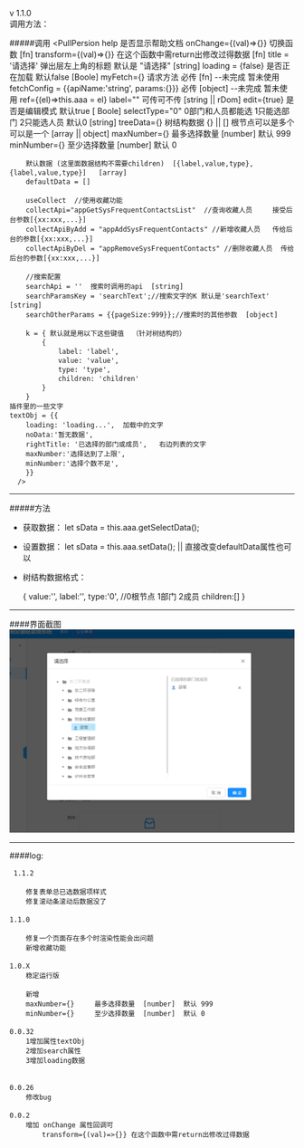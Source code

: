 v 1.1.0  
调用方法： 

#####调用
    <PullPersion 
        help  是否显示帮助文档 
        onChange={(val)=>{}}  切换函数 [fn]
        transform={(val)=>{}} 在这个函数中需return出修改过得数据 [fn]
        title = '请选择'  弹出层左上角的标题 默认是  "请选择"  [string]
        loading = {false}  是否正在加载   默认false  [Boole]
        myFetch={}  请求方法 必传  [fn]  --未完成 暂未使用
        fetchConfig = {{apiName:'string', params:{}}}  必传  [object] --未完成 暂未使用
        ref={(el)=>this.aaa = el}
        label=""         可传可不传 [string || rDom]
        edit={true}      是否是编辑模式 默认true  [ Boole]
        selectType="0"   0部门和人员都能选 1只能选部门 2只能选人员   默认0   [string]
        treeData={}      树结构数据  {} || [] 根节点可以是多个可以是一个  [array || object] 
        maxNumber={}     最多选择数量  [number]  默认 999
        minNumber={}     至少选择数量  [number]  默认 0

        默认数据 (这里面数据结构不需要children)  [{label,value,type}, {label,value,type}]   [array]   
        defaultData = [] 

        useCollect  //使用收藏功能
        collectApi="appGetSysFrequentContactsList"  //查询收藏人员     接受后台参数[{xx:xxx,...}]
        collectApiByAdd = "appAddSysFrequentContacts" //新增收藏人员   传给后台的参数[{xx:xxx,...}]
        collectApiByDel = "appRemoveSysFrequentContacts" //删除收藏人员  传给后台的参数[{xx:xxx,...}]

        //搜索配置
        searchApi = ''  搜索时调用的api  [string]
        searchParamsKey = 'searchText';//搜索文字的K 默认是'searchText'   [string]
        searchOtherParams = {{pageSize:999}};//搜索时的其他参数  [object]

        k = { 默认就是用以下这些键值  （针对树结构的）
            {
                label: 'label',
                value: 'value',
                type: 'type',
                children: 'children'
            }
        }
    插件里的一些文字
    textObj = {{
        loading: 'loading...',  加载中的文字
        noData:'暂无数据',  
        rightTitle: '已选择的部门或成员',   右边列表的文字
        maxNumber:'选择达到了上限',
        minNumber:'选择个数不足',
        }}
      /> 
----
#####方法
*   获取数据：
        let sData = this.aaa.getSelectData();

*   设置数据：
        let sData = this.aaa.setData(); || 直接改变defaultData属性也可以
                

*   树结构数据格式： 

    {
        value:'',
        label:'',
        type:'0', //0根节点 1部门  2成员
        children:[]
    }

----
####界面截图
![截图](./img.png "正常使用时的截图")

---- 

####log:

     1.1.2

        修复表单总已选数据项样式
        修复滚动条滚动后数据没了
       
    1.1.0 

        修复一个页面存在多个时渲染性能会出问题
        新增收藏功能

    1.0.X
        稳定运行版  

        新增
        maxNumber={}     最多选择数量  [number]  默认 999
        minNumber={}     至少选择数量  [number]  默认 0
      
    0.0.32
        1增加属性textObj
        2增加search属性
        3增加loading数据


    0.0.26
        修改bug

    0.0.2
        增加 onChange 属性回调可
            transform={(val)=>{}} 在这个函数中需return出修改过得数据
